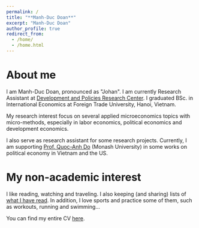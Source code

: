 ```yaml
---
permalink: /
title: "**Manh-Duc Doan**"
excerpt: "Manh-Duc Doan"
author_profile: true
redirect_from: 
  - /home/
  - /home.html
---
```


About me
========
I am Manh-Duc Doan, pronounced as "Johan". I am currently Research Assistant at [Development and Policies Research Center](https://depocen.org/en/). I graduated BSc. in International Economics at Foreign Trade University, Hanoi, Vietnam.

My research interest focus on several applied microeconomics topics with micro-methods, especially in labor economics, political economics and development economics.

I also serve as research assistant for some research projects. Currently, I am supporting [Prof. Quoc-Anh Do](https://sites.google.com/site/qaquocanhdo/) (Monash University) in some works on political economy in Vietnam and the US.

My non-academic interest
========
I like reading, watching and traveling. I also keeping (and sharing) lists of [what I have read](https://docs.google.com/spreadsheets/d/1q8joCoLrbrx7aTreYLG0oRUFF_bp5p53H3fLeW9KnqI/edit?usp=sharing). In addition, I love sports and practice some of them, such as workouts, running and swimming...

You can find my entire CV [here](https://www.dropbox.com/scl/fi/99s05toacej6c5dw57fo6/Manh-DucDoan_CV.pdf?rlkey=983qyq9wsjr44yhamxwq2b9lv&st=wtxeuvte&dl=0).
